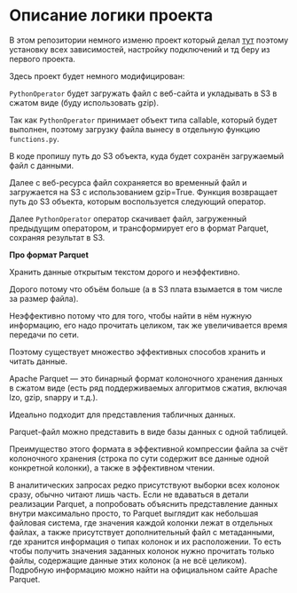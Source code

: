 # Описание логики проекта

В этом репозитории немного изменю проект который делал [тут](https://github.com/erohin94/Data-Engineer/tree/main/Airflow/airflow_project_ny_taxi) поэтому установку всех зависимостей, 
настройку подключений и тд беру из первого проекта. 

Здесь проект будет немного модифицирован: 

```PythonOperator``` будет загружать файл с веб-сайта и укладывать в S3 в сжатом виде (буду использовать gzip).

Так как ```PythonOperator``` принимает объект типа callable, который будет выполнен, поэтому загрузку файла вынесу в отдельную функцию ```functions.py```. 

В коде пропишу путь до S3 объекта, куда будет сохранён загружаемый файл с данными. 

Далее с веб-ресурса файл сохраняется во временный файл и загружается на S3 с использованием gzip=True. Функция возвращает путь до S3 объекта, которым воспользуется следующий оператор.

Далее ```PythonOperator``` оператор скачивает файл, загруженный предыдущим оператором, и трансформирует его в формат Parquet, сохраняя результат в S3.

**Про формат Parquet**

Хранить данные открытым текстом дорого и неэффективно. 

Дорого потому что объём больше (а в S3 плата взымается в том числе за размер файла).

Неэффективно потому что для того, чтобы найти в нём нужную информацию, его надо прочитать целиком, так же увеличивается время передачи по сети. 

Поэтому существует множество эффективных способов хранить и читать данные.

Apache Parquet — это бинарный формат колоночного хранения данных в сжатом виде (есть ряд поддерживаемых алгоритмов сжатия, включая lzo, gzip, snappy и т.д.). 

Идеально подходит для представления табличных данных. 

Parquet-файл можно представить в виде базы данных с одной таблицей. 

Преимущество этого формата в эффективной компрессии файла за счёт колоночного хранения (строка по сути содержит все данные одной конкретной колонки), а также в эффективном чтении. 

В аналитических запросах редко присутствуют выборки всех колонок сразу, обычно читают лишь часть. Если не вдаваться в детали реализации Parquet, а попробовать объяснить представление данных внутри максимально просто, 
то Parquet выглядит как небольшая файловая система, где значения каждой колонки лежат в отдельных файлах, а также присутствует дополнительный файл с метаданными, где хранится информация о типах колонок и их расположении. 
То есть чтобы получить значения заданных колонок нужно прочитать только файлы, содержащие данные этих колонок (а не всё целиком). Подробную информацию можно найти на официальном сайте Apache Parquet.

